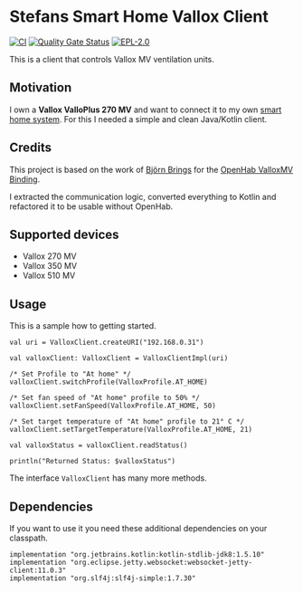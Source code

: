 # Stefans Smart Home Vallox Client

[![CI](https://github.com/StefanOltmann/smart-home-vallox/actions/workflows/ci.yml/badge.svg?branch=master)](https://github.com/StefanOltmann/smart-home-vallox/actions/workflows/ci.yml)
[![Quality Gate Status](https://sonarcloud.io/api/project_badges/measure?project=smart-home-server&metric=alert_status)](https://sonarcloud.io/dashboard?id=smart-home-vallox)
[![EPL-2.0](https://img.shields.io/badge/license-EPL%202-green.svg)](https://opensource.org/licenses/EPL-2.0)

This is a client that controls Vallox MV ventilation units.

## Motivation

I own a **Vallox ValloPlus 270 MV** and want to connect it to my own [smart home system](https://github.com/StefanOltmann/smart-home-server).
For this I needed a simple and clean Java/Kotlin client.

## Credits

This project is based on the work of [Björn Brings](https://github.com/bjoernbrings) for the [OpenHab ValloxMV Binding](https://github.com/bjoernbrings/openhab-addons/tree/main/bundles/org.openhab.binding.valloxmv).

I extracted the communication logic, converted everything to Kotlin and refactored it to be usable without OpenHab.

## Supported devices

- Vallox 270 MV
- Vallox 350 MV
- Vallox 510 MV

## Usage

This is a sample how to getting started.

```
val uri = ValloxClient.createURI("192.168.0.31")

val valloxClient: ValloxClient = ValloxClientImpl(uri)

/* Set Profile to "At home" */
valloxClient.switchProfile(ValloxProfile.AT_HOME)

/* Set fan speed of "At home" profile to 50% */
valloxClient.setFanSpeed(ValloxProfile.AT_HOME, 50)

/* Set target temperature of "At home" profile to 21° C */
valloxClient.setTargetTemperature(ValloxProfile.AT_HOME, 21)

val valloxStatus = valloxClient.readStatus()

println("Returned Status: $valloxStatus")
```

The interface `ValloxClient` has many more methods.

## Dependencies

If you want to use it you need these additional dependencies on your classpath.

```
implementation "org.jetbrains.kotlin:kotlin-stdlib-jdk8:1.5.10"
implementation "org.eclipse.jetty.websocket:websocket-jetty-client:11.0.3"
implementation "org.slf4j:slf4j-simple:1.7.30"
```
